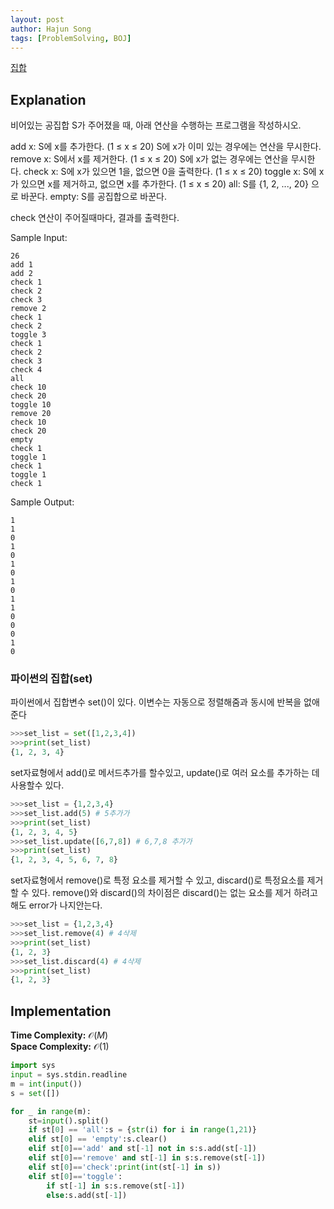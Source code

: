```yaml
---
layout: post
author: Hajun Song
tags: [ProblemSolving, BOJ]
---
```

[집합](https://www.acmicpc.net/problem/11723)
## Explanation

비어있는 공집합 S가 주어졌을 때, 아래 연산을 수행하는 프로그램을 작성하시오.

add x: S에 x를 추가한다. (1 ≤ x ≤ 20) S에 x가 이미 있는 경우에는 연산을 무시한다.
remove x: S에서 x를 제거한다. (1 ≤ x ≤ 20) S에 x가 없는 경우에는 연산을 무시한다.
check x: S에 x가 있으면 1을, 없으면 0을 출력한다. (1 ≤ x ≤ 20)
toggle x: S에 x가 있으면 x를 제거하고, 없으면 x를 추가한다. (1 ≤ x ≤ 20)
all: S를 {1, 2, ..., 20} 으로 바꾼다.
empty: S를 공집합으로 바꾼다.

check 연산이 주어질때마다, 결과를 출력한다.

Sample Input:
```
26
add 1
add 2
check 1
check 2
check 3
remove 2
check 1
check 2
toggle 3
check 1
check 2
check 3
check 4
all
check 10
check 20
toggle 10
remove 20
check 10
check 20
empty
check 1
toggle 1
check 1
toggle 1
check 1
```
Sample Output:
```
1
1
0
1
0
1
0
1
0
1
1
0
0
0
1
0
```

### 파이썬의 집합(set)
파이썬에서 집합변수 set()이 있다.
이변수는 자동으로 정렬해줌과 동시에 반복을 없애준다
```python
>>>set_list = set([1,2,3,4])
>>>print(set_list)
{1, 2, 3, 4}
```
set자료형에서 add()로 메서드추가를 할수있고, update()로 여러 요소를 추가하는 데 사용할수 있다.
```python
>>>set_list = {1,2,3,4}
>>>set_list.add(5) # 5추가가
>>>print(set_list)
{1, 2, 3, 4, 5}
>>>set_list.update([6,7,8]) # 6,7,8 추가가
>>>print(set_list)
{1, 2, 3, 4, 5, 6, 7, 8}
```
set자료형에서 remove()로 특정 요소를 제거할 수 있고, discard()로 특정요소를 제거할 수 있다. remove()와 discard()의 차이점은 discard()는 없는 요소를 제거 하려고 해도 error가 나지안는다.
```python
>>>set_list = {1,2,3,4}
>>>set_list.remove(4) # 4삭제
>>>print(set_list)
{1, 2, 3}
>>>set_list.discard(4) # 4삭제
>>>print(set_list)
{1, 2, 3}
```

## Implementation

**Time Complexity:** $\mathcal{O}(M)$ \
**Space Complexity:** $\mathcal{O}(1)$

```python
import sys
input = sys.stdin.readline
m = int(input())
s = set([])

for _ in range(m):
    st=input().split()
    if st[0] == 'all':s = {str(i) for i in range(1,21)}
    elif st[0] == 'empty':s.clear()
    elif st[0]=='add' and st[-1] not in s:s.add(st[-1])
    elif st[0]=='remove' and st[-1] in s:s.remove(st[-1])
    elif st[0]=='check':print(int(st[-1] in s))
    elif st[0]=='toggle':
        if st[-1] in s:s.remove(st[-1])
        else:s.add(st[-1])
```
